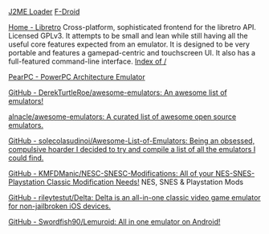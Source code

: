 
[J2ME Loader](https://github.com/nikita36078/J2ME-Loader)
[F-Droid](https://f-droid.org/app/ru.playsoftware.j2meloader)

[Home - Libretro](https://www.libretro.com/index.php/home-2/)
Cross-platform, sophisticated frontend for the libretro API. Licensed GPLv3. It attempts to be small and lean while still having all the useful core features expected from an emulator. It is designed to be very portable and features a gamepad-centric and touchscreen UI. It also has a full-featured command-line interface.
[Index of /](https://thumbnails.libretro.com/)

[PearPC - PowerPC Architecture Emulator](https://pearpc.sourceforge.net)

[GitHub - DerekTurtleRoe/awesome-emulators: An awesome list of emulators!](https://github.com/DerekTurtleRoe/awesome-emulators)

[alnacle/awesome-emulators: A curated list of awesome open source emulators.](https://github.com/alnacle/awesome-emulators)

[GitHub - solecolasudinoi/Awesome-List-of-Emulators: Being an obsessed, compulsive hoarder I decided to try and compile a list of all the emulators I could find.](https://github.com/solecolasudinoi/Awesome-List-of-Emulators)

[GitHub - KMFDManic/NESC-SNESC-Modifications: All of your NES-SNES-Playstation Classic Modification Needs!](https://github.com/KMFDManic/NESC-SNESC-Modifications)
NES, SNES & Playstation Mods

[GitHub - rileytestut/Delta: Delta is an all-in-one classic video game emulator for non-jailbroken iOS devices.](https://github.com/rileytestut/Delta)

[GitHub - Swordfish90/Lemuroid: All in one emulator on Android!](https://github.com/Swordfish90/Lemuroid)

